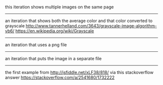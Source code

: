 this iteration shows multiple images on the same page

---

an iteration that shows both the average color and that color converted to grayscale
http://www.tannerhelland.com/3643/grayscale-image-algorithm-vb6/
https://en.wikipedia.org/wiki/Grayscale

---

an iteration that uses a png file

---

an iteration that puts the image in a separate file

---

the first example from http://jsfiddle.net/xLF38/818/ via this stackoverflow answer https://stackoverflow.com/a/2541680/1732222